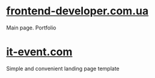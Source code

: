 # [frontend-developer.com.ua](https://0neLife.github.io/portfolio)
Main page. Portfolio
# [it-event.com](https://0neLife.github.io/it-event)
Simple and convenient landing page template

